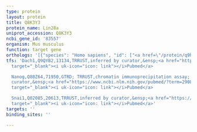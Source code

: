 ```yaml
---
type: protein
layout: protein
title: Q8K3Y3
protein_name: Lin28a
uniprot_accession: Q8K3Y3
ncbi_gene_id: '83557'
organism: Mus musculus
function: target gene
orthologs: '[{"species": "Homo sapiens", "id": ["<a href=\"/protein/q9h9z2\">Q9H9Z2</a>"]}, {"species": "Rattus norvegicus", "id": ["D3ZZA6"]}]'
tfs: 'Dach1,Q9QYB2,13134,TRRUST,inferred by curator,&ensp;<a href="https://www.ncbi.nlm.nih.gov/pubmed/?term=20937839%5Buid%5D+OR+29087512%5Buid%5D"
  target="_blank"><i uk-icon="icon: link"></i>Pubmed</a>

  Nanog,Q80Z64,71950,GTRD; TRRUST,chromatin immunoprecipitation assay; inferred by
  curator,&ensp;<a href="https://www.ncbi.nlm.nih.gov/pubmed/?term=29087512%5Buid%5D+OR+27924024%5Buid%5D+OR+25240402%5Buid%5D"
  target="_blank"><i uk-icon="icon: link"></i>Pubmed</a>

  Snai1,Q02085,20613,TRRUST,inferred by curator,&ensp;<a href="https://www.ncbi.nlm.nih.gov/pubmed/?term=29087512%5Buid%5D+OR+25240402%5Buid%5D"
  target="_blank"><i uk-icon="icon: link"></i>Pubmed</a>'
targets: ''
binding_sites: ''

---
```

